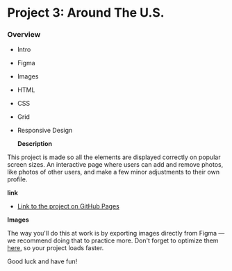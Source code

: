 # Project 3: Around The U.S.

### Overview

- Intro
- Figma
- Images
- HTML
- CSS
- Grid
- Responsive Design

  **Description**

This project is made so all the elements are displayed correctly on popular screen sizes. An interactive page where users can add and remove photos, like photos of other users, and make a few minor adjustments to their own profile.

**link**

- [Link to the project on GitHub Pages](https://juancr-0101.github.io/se_project_aroundtheus/)

**Images**

The way you'll do this at work is by exporting images directly from Figma — we recommend doing that to practice more. Don't forget to optimize them [here](https://tinypng.com/), so your project loads faster.

Good luck and have fun!
